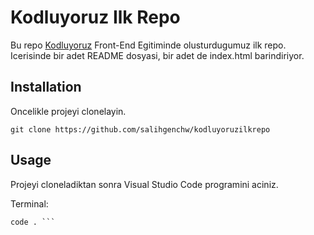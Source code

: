 # Kodluyoruz Ilk Repo
Bu repo [Kodluyoruz](https://www.kodluyoruz.org/) Front-End Egitiminde olusturdugumuz ilk repo. Icerisinde bir adet README dosyasi, bir adet de index.html barindiriyor.

## Installation
Oncelikle projeyi clonelayin.  


```git clone https://github.com/salihgenchw/kodluyoruzilkrepo```  


## Usage

Projeyi cloneladiktan sonra Visual Studio Code programini aciniz.  

Terminal:  


```cd kodluyoruzilkrepo  
code . ```

